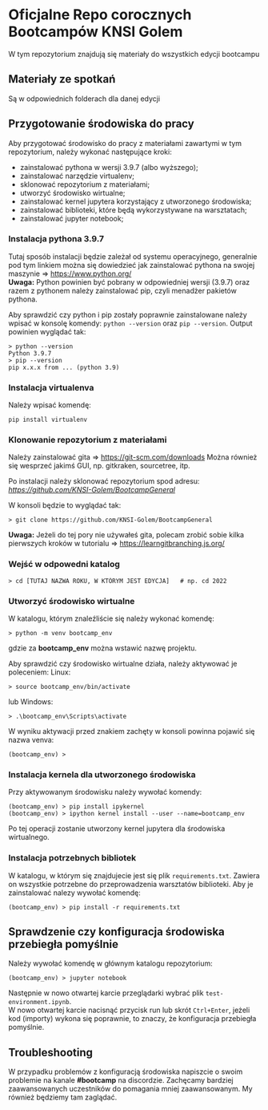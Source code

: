 # Oficjalne Repo corocznych Bootcampów KNSI Golem

W tym repozytorium znajdują się materiały do wszystkich edycji bootcampu

## Materiały ze spotkań

Są w odpowiednich folderach dla danej edycji

## Przygotowanie środowiska do pracy

Aby przygotować środowisko do pracy z materiałami zawartymi w tym repozytorium, należy wykonać następujące kroki:

- zainstalować pythona w wersji 3.9.7 (albo wyższego);
- zainstalować narzędzie virtualenv;
- sklonować repozytorium z materiałami;
- utworzyć środowisko wirtualne;
- zainstalować kernel jupytera korzystający z utworzonego środowiska;
- zainstalować biblioteki, które będą wykorzystywane na warsztatach;
- zainstalować jupyter notebook;


### Instalacja pythona 3.9.7

Tutaj sposób instalacji będzie zależał od systemu operacyjnego, generalnie pod tym linkiem można się dowiedzieć jak zainstalować pythona na swojej maszynie ⇒ https://www.python.org/  
**Uwaga:** Python powinien być pobrany w odpowiedniej wersji (3.9.7) oraz razem z pythonem należy zainstalować pip, czyli menadżer pakietów pythona.

Aby sprawdzić czy python i pip zostały poprawnie zainstalowane należy wpisać w konsolę komendy:
```python --version``` oraz ```pip --version```.
Output powinien wyglądać tak:
```
> python --version
Python 3.9.7
> pip --version
pip x.x.x from ... (python 3.9)
```

### Instalacja virtualenva

Należy wpisać komendę:
```
pip install virtualenv
```

### Klonowanie repozytorium z materiałami

Należy zainstalować gita ⇒ https://git-scm.com/downloads
Można również się wesprzeć jakimś GUI, np. gitkraken, sourcetree, itp.

Po instalacji należy sklonować repozytorium spod adresu: *https://github.com/KNSI-Golem/BootcampGeneral*

W konsoli będzie to wyglądać tak:
```
> git clone https://github.com/KNSI-Golem/BootcampGeneral
```

**Uwaga:** Jeżeli do tej pory nie używałeś gita, polecam zrobić sobie kilka pierwszych kroków w tutorialu ⇒ https://learngitbranching.js.org/

### Wejść w odpowedni katalog

```
> cd [TUTAJ NAZWA ROKU, W KTÓRYM JEST EDYCJA]   # np. cd 2022
```

### Utworzyć środowisko wirtualne

W katalogu, którym znaleźliście się należy wykonać komendę:
```
> python -m venv bootcamp_env
```
gdzie za **bootcamp_env** można wstawić nazwę projektu.

Aby sprawdzić czy środowisko wirtualne działa, należy aktywować je poleceniem:
Linux:
```
> source bootcamp_env/bin/activate
```
lub
Windows:
```
> .\bootcamp_env\Scripts\activate
```

W wyniku aktywacji przed znakiem zachęty w konsoli powinna pojawić się nazwa venva:
```
(bootcamp_env) >
```

### Instalacja kernela dla utworzonego środowiska

Przy aktywowanym środowisku należy wywołać komendy:
```
(bootcamp_env) > pip install ipykernel
(bootcamp_env) > ipython kernel install --user --name=bootcamp_env
```
Po tej operacji zostanie utworzony kernel jupytera dla środowiska wirtualnego.

### Instalacja potrzebnych bibliotek

W katalogu, w którym się znajdujecie jest się plik `requirements.txt`. Zawiera on wszystkie potrzebne do przeprowadzenia warsztatów biblioteki. Aby je zainstalować nalezy wywołać komendę:
```
(bootcamp_env) > pip install -r requirements.txt
```

## Sprawdzenie czy konfiguracja środowiska przebiegła pomyślnie
Należy wywołać komendę w głównym katalogu repozytorium:
```
(bootcamp_env) > jupyter notebook
```
Następnie w nowo otwartej karcie przeglądarki wybrać plik `test-environment.ipynb`.  
W nowo otwartej karcie nacisnąć przycisk run lub skrót `Ctrl+Enter`, jeżeli kod (importy) wykona się poprawnie, to znaczy, że konfiguracja przebiegła pomyślnie.

## Troubleshooting
W przypadku problemów z konfiguracją środowiska napiszcie o swoim problemie na kanale **#bootcamp** na discordzie. Zachęcamy bardziej zaawansowanych uczestników do pomagania mniej zaawansowanym. My również będziemy tam zaglądać.

